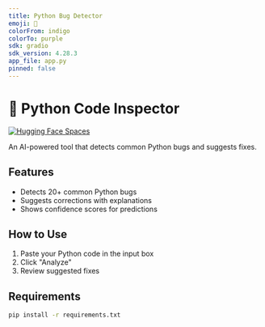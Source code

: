 ```yaml
---
title: Python Bug Detector
emoji: 🐞
colorFrom: indigo
colorTo: purple
sdk: gradio
sdk_version: 4.28.3
app_file: app.py
pinned: false
---
```


# 🐞 Python Code Inspector

[![Hugging Face Spaces](https://img.shields.io/badge/🤗%20Hugging%20Face-Spaces-blue.svg)](https://huggingface.co/spaces/your-username/python-bug-detector)

An AI-powered tool that detects common Python bugs and suggests fixes.

## Features
- Detects 20+ common Python bugs
- Suggests corrections with explanations
- Shows confidence scores for predictions

## How to Use
1. Paste your Python code in the input box
2. Click "Analyze"
3. Review suggested fixes

## Requirements
```bash
pip install -r requirements.txt